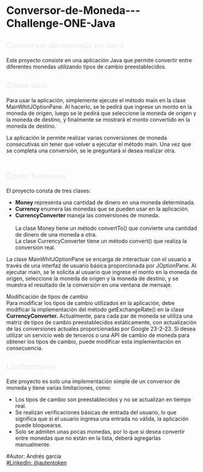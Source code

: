 # Conversor-de-Moneda---Challenge-ONE-Java

<h2><span style="color: #ecf0f1;"><strong>Conversor de moneda en Java</strong></span></h2>
<p>Este proyecto consiste en una aplicaci&oacute;n Java que permite convertir entre diferentes monedas utilizando tipos de cambio preestablecidos.</p>
<h2><span style="color: #ecf0f1;">C&oacute;mo usar</span></h2>
<p>Para usar la aplicaci&oacute;n, simplemente ejecute el m&eacute;todo main en la clase MainWhitJOptionPane. Al hacerlo, se le pedir&aacute; que ingrese un monto en la moneda de origen, luego se le pedir&aacute; que seleccione la moneda de origen y la moneda de destino, y finalmente se mostrar&aacute; el monto convertido en la moneda de destino.</p>
<p>La aplicaci&oacute;n le permite realizar varias conversiones de moneda consecutivas sin tener que volver a ejecutar el m&eacute;todo main. Una vez que se completa una conversi&oacute;n, se le preguntar&aacute; si desea realizar otra.<br /><br /></p>
<h2><span style="color: #ecf0f1;"><strong>C&oacute;mo funciona</strong></span></h2>
<p>El proyecto consta de tres clases:</p>
<ul>
<li><strong>Money </strong>representa una cantidad de dinero en una moneda determinada.</li>
<li><strong>Currency </strong>enumera las monedas que se pueden usar en la aplicaci&oacute;n.</li>
<li><strong>CurrencyConverter </strong>maneja las conversiones de moneda.<br /><br />La clase Money tiene un m&eacute;todo convertTo() que convierte una cantidad de dinero de una moneda a otra. <br />La clase CurrencyConverter tiene un m&eacute;todo convert() que realiza la conversi&oacute;n real.</li>
</ul>
<p>La clase MainWhitJOptionPane se encarga de interactuar con el usuario a trav&eacute;s de una interfaz de usuario b&aacute;sica proporcionada por JOptionPane. Al ejecutar main, se le solicita al usuario que ingrese el monto en la moneda de origen, seleccione la moneda de origen y la moneda de destino, y se muestra el resultado de la conversi&oacute;n en una ventana de mensaje.</p>
<p>Modificaci&oacute;n de tipos de cambio<br />Para modificar los tipos de cambio utilizados en la aplicaci&oacute;n, debe modificar la implementaci&oacute;n del m&eacute;todo getExchangeRate() en la clase <strong>CurrencyConverter.</strong> Actualmente, para cada par de moneda se utiliza una matriz de tipos de cambio preestablecidos est&aacute;ticamente, con actualizaci&oacute;n de las conversiones actuales proporcionadas por Google 23-2-23. Si desea utilizar un servicio web de terceros o una API de cambio de moneda para obtener los tipos de cambio, puede modificar esta implementaci&oacute;n en consecuencia.</p>
<h2><span style="color: #ecf0f1;"><strong>Limitaciones</strong></span></h2>
<p>Este proyecto es solo una implementaci&oacute;n simple de un conversor de moneda y tiene varias limitaciones, como:</p>
<ul>
<li>Los tipos de cambio son preestablecidos y no se actualizan en tiempo real.</li>
<li>Se realizan verificaciones b&aacute;sicas de entrada del usuario, lo que significa que si el usuario ingresa una entrada no v&aacute;lida, la aplicaci&oacute;n puede bloquearse.</li>
<li>Solo se admiten unas pocas monedas, por lo que si desea convertir entre monedas que no est&aacute;n en la lista, deber&aacute; agregarlas manualmente.</li>
</ul>
<p>#Autor: Andr&eacute;s garc&iacute;a<br /><a href="https://www.linkedin.com/in/autentoken/">#Linkedln: @autentoken</a></p>
<div id="_rc_sig"></div>
